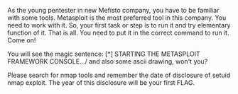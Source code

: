 As the young pentester in new Mefisto company, you have to be familiar with some tools. Metasploit is the most preferred tool in this company. You need to work with it. So, your first task or step is to run it and try elementary function of it. That is all. You need to put it in the correct command to run it.
Come on!

You will see the magic sentence:
[*] STARTING THE METASPLOIT FRAMEWORK CONSOLE…/
and also some ascii drawing, won't you?

Please search for nmap tools and remember the date of disclosure of setuid nmap exploit. The year of this disclosure will be your first FLAG.
